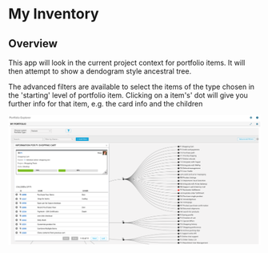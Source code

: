 My Inventory
=========================

## Overview
This app will look in the current project context for portfolio items. It will then attempt to show a dendogram style ancestral tree.

The advanced filters are available to select the items of the type chosen in the 'starting' level of portfolio item. Clicking on a item's' dot will give you further info for that item, e.g. the card info and the children

![alt text](https://github.com/nikantonelli/Dendrogram/blob/master/Images/overview.png)
